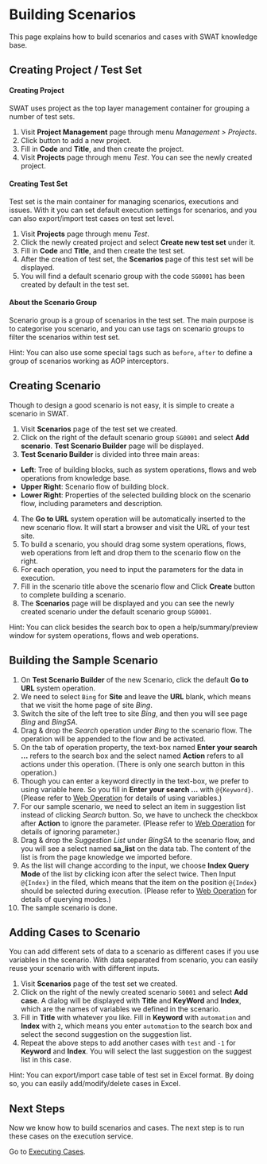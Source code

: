Building Scenarios
===

This page explains how to build scenarios and cases with SWAT knowledge base.

Creating Project / Test Set
---

#### Creating Project

SWAT uses project as the top layer management container for grouping a number of test sets.

1. Visit **Project Management** page through menu *Management > Projects*.
2. Click <span class="glyphicon glyphicon-plus"></span> button to add a new project.
3. Fill in **Code** and **Title**, and then create the project.
4. Visit **Projects** page through menu *Test*. You can see the newly created project.

#### Creating Test Set

Test set is the main container for managing scenarios, executions and issues. With it you can set default execution settings for scenarios, and you can also export/import test cases on test set level. 

1. Visit **Projects** page through menu *Test*.
2. Click the newly created project and select **Create new test set** under it.
3. Fill in **Code** and **Title**, and then create the test set.
5. After the creation of test set, the **Scenarios** page of this test set will be displayed. 
6. You will find a default scenario group with the code `SG0001` has been created by default in the test set.

#### About the Scenario Group

Scenario group is a group of scenarios in the test set. The main purpose is to categorise you scenario, and you can use tags on scenario groups to filter the scenarios within test set.

Hint: You can also use some special tags such as `before`, `after` to define a group of scenarios working as AOP interceptors.

Creating Scenario
---

Though to design a good scenario is not easy, it is simple to create a scenario in SWAT. 

1. Visit **Scenarios** page of the test set we created.
2. Click <span class="caret"></span> on the right of the default scenario group `SG0001` and select **Add scenario**. **Test Scenario Builder** page will be displayed. 
3. **Test Scenario Builder** is divided into three main areas:
 * **Left**: Tree of building blocks, such as system operations, flows and web operations from knowledge base.
 * **Upper Right**: Scenario flow of building block.
 * **Lower Right**: Properties of the selected building block on the scenario flow, including parameters and description.
4. The **Go to URL** system operation will be automatically inserted to the new scenario flow. It will start a browser and visit the URL of your test site.
5. To build a scenario, you should drag some system operations, flows, web operations from left and drop them to the scenario flow on the right. 
6. For each operation, you need to input the parameters for the data in execution.
7. Fill in the scenario title above the scenario flow and Click **Create** button to complete building a scenario.
8. The **Scenarios** page will be displayed and you can see the newly created scenario under the default scenario group `SG0001`.

Hint: You can click <span class="glyphicon glyphicon-eye-open"></span> besides the search box to open a help/summary/preview window for system operations, flows and web operations.

Building the Sample Scenario
---

1. On **Test Scenario Builder** of the new Scenario, click the default **Go to URL** system operation.
2. We need to select `Bing` for **Site** and leave the **URL** blank, which means that we visit the home page of site *Bing*.
3. Switch the site of the left tree to site *Bing*, and then you will see page *Bing* and *BingSA*.
4. Drag & drop the *Search* operation under *Bing* to the scenario flow. The operation will be appended to the flow and be activated. 
5. On the <span class="glyphicon glyphicon-th-list"></span> tab of operation property, the text-box named **Enter your search ...** refers to the search box and 
the select named **Action** refers to all actions under this operation. (There is only one search button in this operation.)
6. Though you can enter a keyword directly in the text-box, we prefer to using variable here. So you fill in **Enter your search ...** with `@{Keyword}`. (Please refer to [Web Operation](ref_web_operation.md#Using_Variable) for details of using variables.)
7. For our sample scenario, we need to select an item in suggestion list instead of clicking *Search* button. So, we have to uncheck the checkbox after **Action** to ignore the parameter. (Please refer to [Web Operation](ref_web_operation.md#Ignoring_Parameter) for details of ignoring parameter.)
8. Drag & drop the *Suggestion List* under *BingSA* to the scenario flow, and you will see a select named **sa_list** on the data tab. The content of the list is from the page knowledge we imported before.
9. As the list will change according to the input, we choose **Index Query Mode** of the list by clicking <span class="glyphicon glyphicon-refresh"></span> icon after the select twice. Then Input `@{Index}` in the filed, which means that the item on the position `@{Index}` should be selected during execution. (Please refer to [Web Operation](ref_web_operation.md#Querying_Modes) for details of querying modes.)
10. The sample scenario is done.

Adding Cases to Scenario
---

You can add different sets of data to a scenario as different cases if you use variables in the scenario. With data separated from scenario, you can easily reuse your scenario with with different inputs.

1. Visit **Scenarios** page of the test set we created.
2. Click <span class="caret"></span> on the right of the newly created scenario `S0001` and select **Add case**. A dialog will be displayed with **Title** and **KeyWord** and **Index**, which are the names of variables we defined in the scenario.
3. Fill in **Title** with whatever you like. Fill in **Keyword** with `automation` and **Index** with `2`, which means you enter `automation` to the search box and select the second suggestion on the suggestion list.
4. Repeat the above steps to add another cases with `test` and `-1` for **Keyword** and **Index**. You will select the last suggestion on the suggest list in this case.

Hint: You can export/import case table of test set in Excel format. By doing so, you can easily add/modify/delete cases in Excel.

Next Steps
----

Now we know how to build scenarios and cases. The next step is to run these cases on the execution service.

Go to [Executing Cases](guide_execution.md).